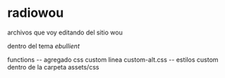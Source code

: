 # radiowou

archivos que voy editando del sitio wou

dentro del tema *ebullient*

functions -- agregado css custom linea
custom-alt.css -- estilos custom dentro de la carpeta assets/css